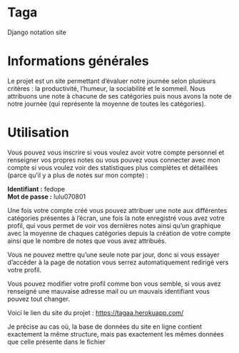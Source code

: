 # Taga
Django notation site
# **Informations générales**

Le projet est un site permettant d’évaluer notre journée selon plusieurs critères : la productivité, l’humeur, la sociabilité et le sommeil. Nous attribuons une note à chacune de ses catégories puis nous avons la note de notre journée (qui représente la moyenne de toutes les catégories).

# Utilisation

Vous pouvez vous inscrire si vous voulez avoir votre compte personnel et renseigner vos propres notes ou vous pouvez vous connecter avec mon compte si vous voulez voir des statistiques plus complètes et détaillées (parce qu’il y a plus de notes sur mon compte) : 

**Identifiant :** fedope </br>
**Mot de passe :** lulu070801

Une fois votre compte créé vous pouvez attribuer une note aux différentes catégories présentes à l’écran, une fois la note enregistré vous avez votre profil, qui vous permet de voir vos dernières notes ainsi qu’un graphique avec la moyenne de chaques catégories depuis la création de votre compte ainsi que le nombre de notes que vous avez attribués. 

Vous ne pouvez mettre qu’une seule note par jour, donc si vous essayer d’accéder à la page de notation vous serrez automatiquement redirigé vers votre profil.

Vous pouvez modifier votre profil comme bon vous semble, si vous avez renseigné une mauvaise adresse mail ou un mauvais identifiant vous pouvez tout changer.

Voici le lien du site du projet : https://tagaa.herokuapp.com/

Je précise au cas où, la base de données du site en ligne contient exactement la même structure, mais pas exactement les mêmes données que celle présente dans le fichier